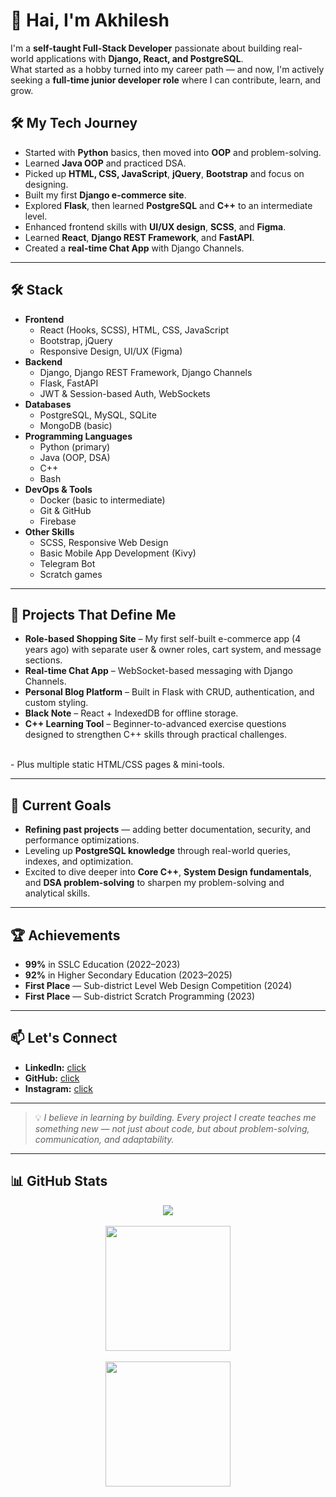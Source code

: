# 👋 Hai, I'm Akhilesh 

I'm a **self-taught Full-Stack Developer** passionate about building real-world applications with **Django, React, and PostgreSQL**.  
What started as a hobby turned into my career path — and now, I'm actively seeking a **full-time junior developer role** where I can contribute, learn, and grow.

## 🛠 My Tech Journey

- Started with **Python** basics, then moved into **OOP** and problem-solving.
- Learned **Java OOP** and practiced DSA.
- Picked up **HTML, CSS, JavaScript**, **jQuery**, **Bootstrap** and focus on designing.
- Built my first **Django e-commerce site**.
- Explored **Flask**, then learned **PostgreSQL** and **C++** to an intermediate level.
- Enhanced frontend skills with **UI/UX design**, **SCSS**, and **Figma**.
- Learned **React**, **Django REST Framework**, and **FastAPI**.
- Created a **real-time Chat App** with Django Channels.

---

## 🛠️ Stack

- **Frontend**
    - React (Hooks, SCSS), HTML, CSS, JavaScript
    - Bootstrap, jQuery
    - Responsive Design, UI/UX (Figma)
- **Backend**
    - Django, Django REST Framework, Django Channels
    - Flask, FastAPI
    - JWT & Session-based Auth, WebSockets
- **Databases**
    - PostgreSQL, MySQL, SQLite
    - MongoDB (basic)
- **Programming Languages**
    - Python (primary)
    - Java (OOP, DSA)
    - C++ 
    - Bash
- **DevOps & Tools**
    - Docker (basic to intermediate)
    - Git & GitHub
    - Firebase
- **Other Skills**
    - SCSS, Responsive Web Design
    - Basic Mobile App Development (Kivy)
    - Telegram Bot 
    - Scratch games
---

## 📂 Projects That Define Me

- **Role-based Shopping Site** – My first self-built e-commerce app (4 years ago) with separate user & owner roles, cart system, and message sections.
- **Real-time Chat App** – WebSocket-based messaging with Django Channels.
- **Personal Blog Platform** – Built in Flask with CRUD, authentication, and custom styling.
- **Black Note** – React + IndexedDB for offline storage.
- **C++ Learning Tool** – Beginner-to-advanced exercise questions designed to strengthen C++ skills through practical challenges.
<br/>
- Plus multiple static HTML/CSS pages & mini-tools.

---
## 📌 Current Goals
- **Refining past projects** — adding better documentation, security, and performance optimizations.
- Leveling up **PostgreSQL knowledge** through real-world queries, indexes, and optimization.
- Excited to dive deeper into **Core C++**, **System Design fundamentals**, and **DSA problem-solving** to sharpen my problem-solving and analytical skills.

---

## 🏆 Achievements
- **99%** in SSLC Education (2022–2023)
- **92%** in Higher Secondary Education (2023–2025)
- **First Place** — Sub-district Level Web Design Competition (2024)
- **First Place** — Sub-district Scratch Programming (2023)

---

## 📫 Let's Connect
- **LinkedIn:** [click](https://www.linkedin.com/in/akhilesh-m-1835b6284)
- **GitHub:** [click](https://github.com/Akhilesh286)
- **Instagram:** [click](https://www.instagram.com/akhilesh.muralii/)

---

> 💡 *I believe in learning by building. Every project I create teaches me something new — not just about code, but about problem-solving, communication, and adaptability.*

---
## 📊 GitHub Stats

<p align = "center">
    <img align = "center" src = "https://streak-stats.demolab.com/?user=Akhilesh286&theme=transparent" /> <br/> <br/>
    <img align = "center" height = "200"  src = "https://github-readme-stats.vercel.app/api?username=Akhilesh286&show_icons=true&include_all_commits=true&count_private=true&rank_icon=github&theme=transparent" />
    <br/><br/>
    <img align = "center" height= "200" src="https://github-readme-stats.vercel.app/api/top-langs?username=Akhilesh286&layout=compact&langs_count=8&card_width=320&theme=transparent" />
</p>

